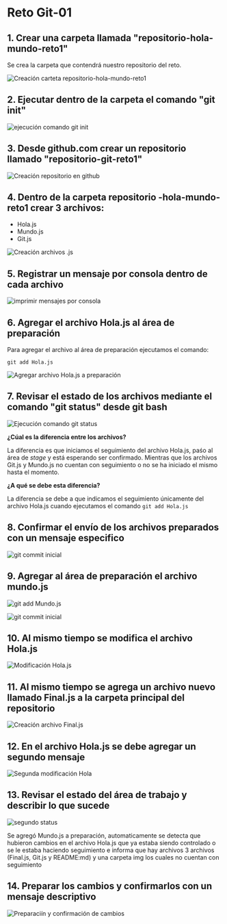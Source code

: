 # Reto Git-01

## 1. Crear una carpeta llamada "repositorio-hola-mundo-reto1"

Se crea la carpeta que contendrá nuestro repositorio del reto.

![Creación carteta **repositorio-hola-mundo-reto1**](./img/repositorio-hola-mundo-reto1.png)

## 2. Ejecutar dentro de la carpeta el comando "git init"

![ejecución comando git init](./img/Git-init.png)

## 3. Desde github.com crear un repositorio llamado "repositorio-git-reto1"

![Creación repositorio en github](./img/repositorio-github.png)

## 4. Dentro de la carpeta repositorio -hola-mundo-reto1 crear 3 archivos:

* Hola.js
* Mundo.js
* Git.js

![Creación archivos .js](./img/Creaci%C3%B3n-archivos.png)

## 5. Registrar un mensaje por consola dentro de cada archivo

![imprimir mensajes por consola](./img/mensajes%20por%20consola.png)

## 6. Agregar el archivo Hola.js al área de preparación

Para agregar el archivo al área de preparación ejecutamos el comando:

`git add Hola.js`

![Agregar archivo Hola.js a preparación](./img/a%C3%B1adir%20Hola%20a%20preparaci%C3%B3n.png)

## 7. Revisar el estado de los archivos mediante el comando "git status" desde git bash

![Ejecución comando git status](./img/consultando%20estado%20archivo%20hola.png)

**¿Cúal es la diferencia entre los archivos?**

La diferencia es que  iniciamos el seguimiento del archivo Hola.js, paśo al área de *stage* y está esperando ser confirmado. Mientras que los archivos Git.js y Mundo.js no cuentan con seguimiento o no se ha iniciado el mismo hasta el momento.

**¿A qué se debe esta diferencia?**

La diferencia se debe a que indicamos el seguimiento únicamente del archivo Hola.js cuando ejecutamos el comando `git add Hola.js`

## 8. Confirmar el envío de los archivos preparados con un mensaje especifico

![git commit inicial](./img/git-commit-inicial-hola.png)

## 9. Agregar al área de preparación el archivo mundo.js

![git add Mundo.js](./img/agregar-mundo-a-preparaci%C3%B3n.png)

![git commit inicial](./img/estado-preparaci%C3%B3n-mundo.png)

## 10. Al mismo tiempo se modifica el archivo Hola.js

![Modificación Hola.js](./img/modificacion-hola.png)

## 11. Al mismo tiempo se agrega un archivo nuevo llamado Final.js  a la carpeta principal del repositorio

![Creación archivo Final.js](./img/archivo-final.png)

## 12. En el archivo Hola.js  se debe agregar un segundo mensaje

![Segunda modificación Hola](./img/segunda-modificaci%C3%B3n-hola.png)

## 13. Revisar el estado del área de trabajo y describir lo que sucede

![segundo status](./img/segundo-stage.png)

Se agregó Mundo.js a preparación, automaticamente se detecta que hubieron cambios en el archivo Hola.js que ya estaba siendo controlado o se le estaba haciendo seguimiento e informa que hay archivos 3 archivos (Final.js, Git.js y README:md) y una carpeta img los cuales no cuentan con seguimiento

## 14. Preparar los cambios y confirmarlos con un mensaje descriptivo

![Preparaciín y confirmación de cambios](./img/confirmaci%C3%B3n%20de%20cambios.png)